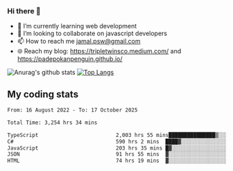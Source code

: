 ### Hi there 👋

<!--
**padepokanpenguin/padepokanpenguin** is a ✨ _special_ ✨ repository because its `README.md` (this file) appears on your GitHub profile.
-->

- 🌱 I’m currently learning  web development
- 👯 I’m looking to collaborate on javascript developers
- 📫 How to reach me jamal.psw@gmail.com
- 🌐 Reach my blog:
   https://tripletwinsco.medium.com/ and
   https://padepokanpenguin.github.io/

![Anurag's github stats](https://github-readme-stats.vercel.app/api?username=padepokanpenguin&count_private=true&disable_animations=false&show_icons=true&theme=default)
[![Top Langs](https://github-readme-stats.vercel.app/api/top-langs/?username=padepokanpenguin&theme=default&layout=compact)](https://github.com/padepokanpenguin)

## My coding stats

<!--START_SECTION:waka-->

```txt
From: 16 August 2022 - To: 17 October 2025

Total Time: 3,254 hrs 34 mins

TypeScript                         2,003 hrs 55 mins███████████████▒░░░░░░░░░   61.57 %
C#                                 590 hrs 2 mins  ████▓░░░░░░░░░░░░░░░░░░░░   18.13 %
JavaScript                         203 hrs 35 mins █▓░░░░░░░░░░░░░░░░░░░░░░░   06.26 %
JSON                               91 hrs 55 mins  ▓░░░░░░░░░░░░░░░░░░░░░░░░   02.82 %
HTML                               74 hrs 19 mins  ▓░░░░░░░░░░░░░░░░░░░░░░░░   02.28 %
```

<!--END_SECTION:waka-->


